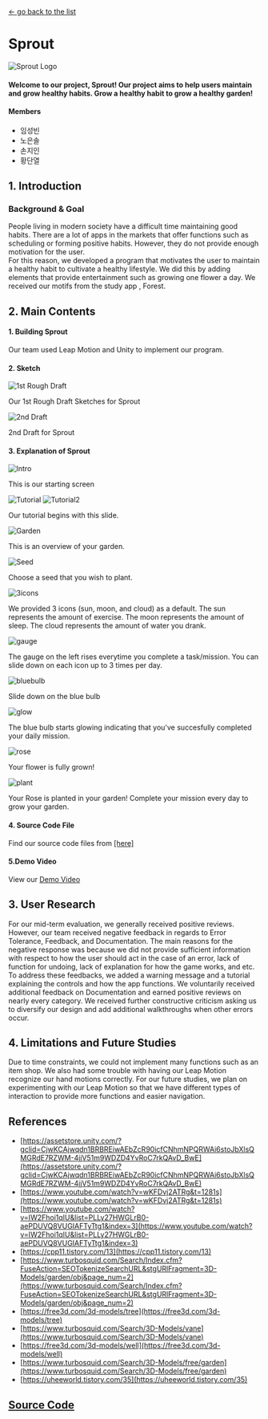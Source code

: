 [← go back to the list](../../HCI.md)

# Sprout 
![Sprout Logo](img/sprout.png)

#### Welcome to our project, Sprout! Our project aims to help users maintain and grow healthy habits. Grow a healthy habit to grow a healthy garden! 

#### Members
- 임성빈
- 노은솔
- 손지인
- 황단열

## 1. Introduction 
### Background & Goal
People living in modern society have a difficult time maintaining good habits. 
There are a lot of apps in the markets that offer functions such as scheduling or forming positive habits. However, they do not provide enough motivation for the user.  
For this reason, we developed a program that motivates the user to maintain a healthy habit to cultivate a healthy lifestyle. We did this by adding elements that provide entertainment such as growing one flower a day. 
We received our motifs from the study app , Forest. 

## 2. Main Contents
#### 1. Building Sprout
Our team used Leap Motion and Unity to implement our program. 

#### 2. Sketch
![1st Rough Draft](img/1.png)

Our 1st Rough Draft Sketches for Sprout 

![2nd Draft](img/2.png)

2nd Draft for Sprout 

#### 3. Explanation of Sprout
![Intro](img/3.png)

This is our starting screen 

![Tutorial](img/4.png)
![Tutorial2](img/5.png)

Our tutorial begins with this slide.

![Garden](img/6.png)

This is an overview of your garden. 

![Seed](img/7.png)

Choose a seed that you wish to plant. 

![3icons](img/8.png)

We provided 3 icons (sun, moon, and cloud) as a default. The sun represents the amount of exercise. The moon represents the amount of sleep. The cloud represents the amount of water you drank. 

![gauge](img/9.png)

The gauge on the left rises everytime you complete a task/mission. You can slide down on each icon up to 3 times per day. 

![bluebulb](img/10.png)

Slide down on the blue bulb 

![glow](img/11.png)

The blue bulb starts glowing indicating that you've succesfully completed your daily mission. 

![rose](img/12.png)

Your flower is fully grown! 

![plant](img/13.png)

Your Rose is planted in your garden! Complete your mission every day to grow your garden. 

#### 4. Source Code File
Find our source code files from [[here]](source/source.docx)

#### 5.Demo Video
View our [Demo Video](https://drive.google.com/file/d/1uxQTkJAahFRxnK7z2ckBsBdYkmXt-AMt/view?usp=sharing)

## 3. User Research
For our mid-term evaluation, we generally received positive reviews. 
However, our team received negative feedback in regards to Error Tolerance, Feedback, and Documentation. The main reasons for the negative response was because we did not provide sufficient information with respect to how the user should act in the case of an error, lack of function for undoing, lack of explanation for how the game works, and etc. To address these feedbacks, we added a warning message and a tutorial explaining the controls and how the app functions. We voluntarily received additional feedback on Documentation and earned positive reviews on nearly every category. We received further constructive criticism asking us to diversify our design and add additional walkthroughs when other errors occur. 

## 4. Limitations and Future Studies
Due to time constraints, we could not implement many functions such as an item shop. 
We also had some trouble with having our Leap Motion recognize our hand motions correctly.
For our future studies, we plan on experimenting with our Leap Motion so that we have different types of interaction to provide more functions and easier navigation. 

## References 
- [https://assetstore.unity.com/?gclid=CjwKCAjwqdn1BRBREiwAEbZcR90icfCNhmNPQRWAi6stoJbXlsQMGRdE7RZWM-4jjV51m9WDZD4YvRoC7rkQAvD_BwE](https://assetstore.unity.com/?gclid=CjwKCAjwqdn1BRBREiwAEbZcR90icfCNhmNPQRWAi6stoJbXlsQMGRdE7RZWM-4jjV51m9WDZD4YvRoC7rkQAvD_BwE)
- [https://www.youtube.com/watch?v=wKFDvj2ATRg&t=1281s](https://www.youtube.com/watch?v=wKFDvj2ATRg&t=1281s)
- [https://www.youtube.com/watch?v=IW2Fhoi1qIU&list=PLLy27HWGLrB0-aePDUVQ8VUGIAFTyTtg1&index=3](https://www.youtube.com/watch?v=IW2Fhoi1qIU&list=PLLy27HWGLrB0-aePDUVQ8VUGIAFTyTtg1&index=3)
- [https://cpp11.tistory.com/13](https://cpp11.tistory.com/13)
- [https://www.turbosquid.com/Search/Index.cfm?FuseAction=SEOTokenizeSearchURL&stgURlFragment=3D-Models/garden/obj&page_num=2](https://www.turbosquid.com/Search/Index.cfm?FuseAction=SEOTokenizeSearchURL&stgURlFragment=3D-Models/garden/obj&page_num=2)
- [https://free3d.com/3d-models/tree](https://free3d.com/3d-models/tree)
- [https://www.turbosquid.com/Search/3D-Models/vane](https://www.turbosquid.com/Search/3D-Models/vane)
- [https://free3d.com/3d-models/well](https://free3d.com/3d-models/well)
- [https://www.turbosquid.com/Search/3D-Models/free/garden](https://www.turbosquid.com/Search/3D-Models/free/garden)
- [https://uheeworld.tistory.com/35](https://uheeworld.tistory.com/35)

## [Source Code](source/source.docx)